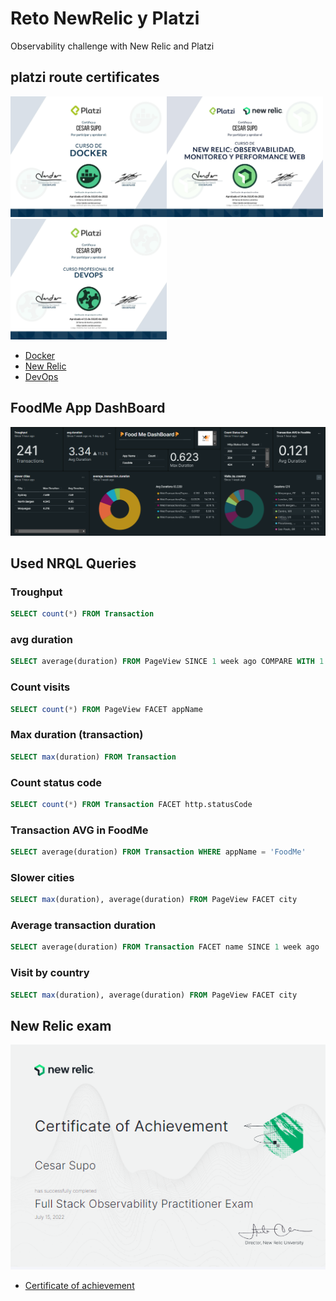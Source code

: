 # Reto NewRelic y Platzi
Observability challenge with New Relic and Platzi

## platzi route certificates

<img src="src/diploma-docker.jpg" alt="drawing" width="250"/><img src="src/diploma-new-relic.jpg" alt="drawing" width="250"/><img src="src/diploma-devops.jpg" alt="drawing" width="250"/>

* [Docker](https://platzi.com/p/cesarmsq/curso/2066-docker/diploma/detalle/)
* [New Relic](https://platzi.com/p/cesarmsq/curso/3215-new-relic/diploma/detalle/)
* [DevOps](https://platzi.com/p/cesarmsq/curso/1431-devops/diploma/detalle/)


## FoodMe App DashBoard

![dashboard](src/dashboard.png)

## Used NRQL Queries

### Troughput
```sql
SELECT count(*) FROM Transaction
```

### avg duration
```sql
SELECT average(duration) FROM PageView SINCE 1 week ago COMPARE WITH 1 day ago
```

### Count visits
```sql
SELECT count(*) FROM PageView FACET appName 
```

### Max duration (transaction)
```sql
SELECT max(duration) FROM Transaction 
```

### Count status code
```sql
SELECT count(*) FROM Transaction FACET http.statusCode
```

### Transaction AVG in FoodMe
```sql
SELECT average(duration) FROM Transaction WHERE appName = 'FoodMe'
```

### Slower cities
```sql
SELECT max(duration), average(duration) FROM PageView FACET city
```

### Average transaction duration
```sql
SELECT average(duration) FROM Transaction FACET name SINCE 1 week ago
```

### Visit by country
```sql
SELECT max(duration), average(duration) FROM PageView FACET city
```

## New Relic exam
![certificate](src/certificate.png)
* [Certificate of achievement](https://scl.io/lWPRpwQ)